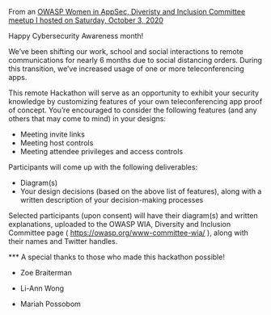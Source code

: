 From an [OWASP Women in AppSec, Diveristy and Inclusion Committee meetup I hosted on Saturday, October 3, 2020]( https://www.meetup.com/womeninappsec/events/273377970)



Happy Cybersecurity Awareness month!

We’ve been shifting our work, school and social interactions to remote communications for nearly 6 months due to social distancing orders. During this transition, we’ve increased usage of one or more teleconferencing apps.

This remote Hackathon will serve as an opportunity to exhibit your security knowledge by customizing features of your own teleconferencing app proof of concept. You’re encouraged to consider the following features (and any others that may come to mind) in your designs:

- Meeting invite links
- Meeting host controls
- Meeting attendee privileges and access controls

Participants will come up with the following deliverables:

- Diagram(s)
- Your design decisions (based on the above list of features), along with a written description of your decision-making processes

Selected participants (upon consent) will have their diagram(s) and written explanations, uploaded to the OWASP WIA, Diversity and Inclusion Committee page ( https://owasp.org/www-committee-wia/ ), along with their names and Twitter handles.

*** A special thanks to those who made this hackathon possible!

* Zoe Braiterman

* Li-Ann Wong

* Mariah Possobom
